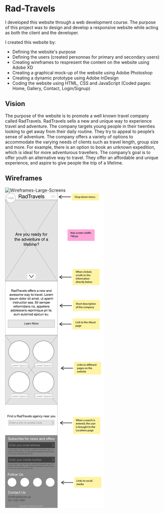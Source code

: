 # Rad-Travels

I developed this website through a web development course. The purpose of this project was to design and develop a responsive website while acting as both the client and the developer. 

I created this website by:
- Defining the website's purpose
- Defining the users (created personnas for primary and secondary users)
- Creating wireframes to respresent the content on the website using Adobe XD
- Creating a graphical mock-up of the website using Adobe Photoshop
- Creating a dynamic prototype using Adobe InDesign
- Coding the website using HTML, CSS and JavaScript (Coded pages: Home, Gallery, Contact, Login/Signup)

## Vision
The purpose of the website is to promote a well known travel company called RadTravels. RadTravels sells a new and unique way to experience travel and adventure. The company targets young people in their twenties looking to get away from their daily routine. They try to appeal to people’s sense of adventure. The company offers a variety of options to accommodate the varying needs of clients such as travel length, group size and more. For example, there is an option to book an unknown expedition, which is ideal for more adventurous travellers. The company’s goal is to offer youth an alternative way to travel. They offer an affordable and unique experience, and aspire to give people the trip of a lifetime.

## Wireframes

![Wireframes-Large-Screens](/img_readme/WireframeLargeScreens.png) <!-- .element height="40%" width="40%" -->  ![Wireframes-Mobile](/img_readme/WireframeMobile.png) <!-- .element height="40%" width="40%" -->

